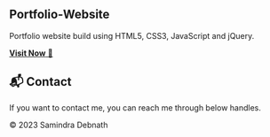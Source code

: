 ## Portfolio-Website
Portfolio website build using HTML5, CSS3, JavaScript and jQuery.

<a href="https://samindradebnath.github.io/my-portfolio/" target="_blank">**Visit Now** 🚀</a>


<h2>📬 Contact</h2>


If you want to contact me, you can reach me through below handles.


© 2023 Samindra Debnath

